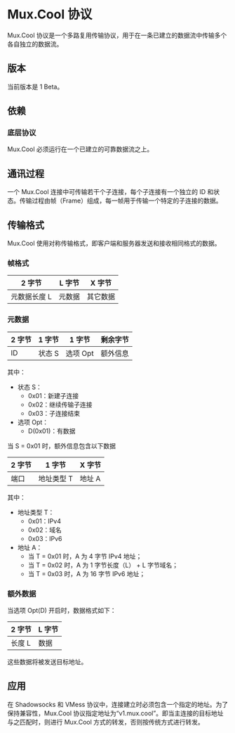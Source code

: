 # Mux.Cool 协议

Mux.Cool 协议是一个多路复用传输协议，用于在一条已建立的数据流中传输多个各自独立的数据流。

## 版本

当前版本是 1 Beta。

## 依赖

### 底层协议

Mux.Cool 必须运行在一个已建立的可靠数据流之上。

## 通讯过程

一个 Mux.Cool 连接中可传输若干个子连接，每个子连接有一个独立的 ID 和状态。传输过程由帧（Frame）组成，每一帧用于传输一个特定的子连接的数据。

## 传输格式

Mux.Cool 使用对称传输格式，即客户端和服务器发送和接收相同格式的数据。

### 帧格式

| 2 字节     | L 字节 | X 字节 |
|-----------|--------|-------|
| 元数据长度 L| 元数据 | 其它数据|

### 元数据

| 2 字节 | 1 字节 | 1 字节   | 剩余字节 |
|-------|--------|---------|---------|
| ID    | 状态 S  | 选项 Opt | 额外信息 |

其中：
* 状态 S：
  * 0x01：新建子连接
  * 0x02：继续传输子连接
  * 0x03：子连接结束
* 选项 Opt：
  * D(0x01)：有数据

当 S = 0x01 时，额外信息包含以下数据

| 2 字节 | 1 字节    | X 字节 |
|-------|-----------|-------|
| 端口   | 地址类型 T | 地址 A |

其中：
* 地址类型 T：
  * 0x01：IPv4
  * 0x02：域名
  * 0x03：IPv6
* 地址 A：
  * 当 T = 0x01 时，A 为 4 字节 IPv4 地址；
  * 当 T = 0x02 时，A 为 1 字节长度（L） + L 字节域名；
  * 当 T = 0x03 时，A 为 16 字节 IPv6 地址；

### 额外数据

当选项 Opt(D) 开启时，数据格式如下：

| 2 字节 | L 字节  |
|-------|---------|
| 长度 L | 数据    |

这些数据将被发送目标地址。

## 应用

在 Shadowsocks 和 VMess 协议中，连接建立时必须包含一个指定的地址。为了保持兼容性，Mux.Cool 协议指定地址为“v1.mux.cool”。即当主连接的目标地址与之匹配时，则进行 Mux.Cool 方式的转发，否则按传统方式进行转发。
